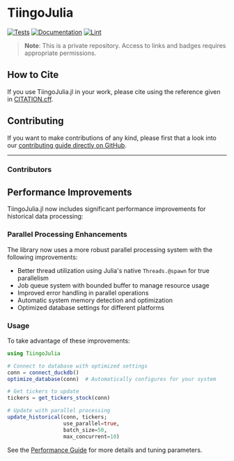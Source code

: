 # TiingoJulia

<!-- For private repos, use shields.io with authentication -->
[![Tests](https://img.shields.io/github/actions/workflow/status/10kpw/TiingoJulia/Test.yml?branch=main&label=Tests)](https://github.com/10kpw/TiingoJulia/actions)
[![Documentation](https://img.shields.io/github/actions/workflow/status/10kpw/TiingoJulia/Docs.yml?branch=main&label=Docs)](https://10kpw.github.io/TiingoJulia/dev)
[![Lint](https://img.shields.io/github/actions/workflow/status/10kpw/TiingoJulia/Lint.yml?branch=main&label=Lint)](https://github.com/10kpw/TiingoJulia/actions)

<!-- Add note about private repository -->
> **Note**: This is a private repository. Access to links and badges requires appropriate permissions.

## How to Cite

If you use TiingoJulia.jl in your work, please cite using the reference given in [CITATION.cff](https://github.com/10kpw/TiingoJulia/blob/main/CITATION.cff).

## Contributing

If you want to make contributions of any kind, please first that a look into our [contributing guide directly on GitHub](docs/src/90-contributing.md).

---

### Contributors

<!-- ALL-CONTRIBUTORS-LIST:START - Do not remove or modify this section -->
<!-- prettier-ignore-start -->
<!-- markdownlint-disable -->

<!-- markdownlint-restore -->
<!-- prettier-ignore-end -->

<!-- ALL-CONTRIBUTORS-LIST:END -->

## Performance Improvements

TiingoJulia.jl now includes significant performance improvements for historical data processing:

### Parallel Processing Enhancements

The library now uses a more robust parallel processing system with the following improvements:

- Better thread utilization using Julia's native `Threads.@spawn` for true parallelism
- Job queue system with bounded buffer to manage resource usage
- Improved error handling in parallel operations
- Automatic system memory detection and optimization
- Optimized database settings for different platforms

### Usage

To take advantage of these improvements:

```julia
using TiingoJulia

# Connect to database with optimized settings
conn = connect_duckdb()
optimize_database(conn)  # Automatically configures for your system

# Get tickers to update
tickers = get_tickers_stock(conn)

# Update with parallel processing
update_historical(conn, tickers;
                  use_parallel=true,
                  batch_size=50,
                  max_concurrent=10)
```

See the [Performance Guide](PERFORMANCE.md) for more details and tuning parameters.
